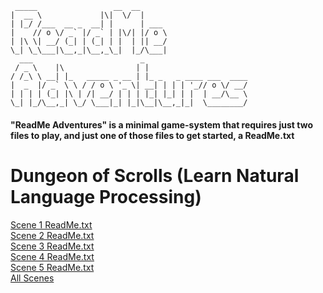 
```
 _____                 __  __ 
|  __ \             |\|  \/  |
| |_/ /___  __ _  __| |      | ___ 
|    // o \/ _` |/ _` | |\/| |/ o \
| |\ \| __/ (_| | (_| | |  | || __/
\_| \_\___|\__,_|\__,_\_|  |_/\___|
  ___                        _ 
 / _ \    |\                | |
/ /_\ \ __| |_   _____ _ __ | |_ _   _ ____ ___  ____
|  _  |/ _` \ \ / / o \ '_ \| __| | | | '_// o \/ __/
| | | | (_| |\ | /| __/ | | | |_| |_| | |  | __/\__ \
\_| |_/\__,_| \_/ \___|_| |_|\__|\__,_|_|  \________/
```




#### "ReadMe Adventures" is a minimal game-system that requires just two files to play,  and just one of those files to get started, a ReadMe.txt 

# Dungeon of Scrolls (Learn Natural Language Processing)

[Scene 1  ReadMe.txt](https://raw.githubusercontent.com/lineality/ReadMe_Adventures/master/Learn_NLP__Dungeon_of_Scrolls/scene_01/ReadMe.txt)  
[Scene 2  ReadMe.txt](https://raw.githubusercontent.com/lineality/ReadMe_Adventures/master/Learn_NLP__Dungeon_of_Scrolls/scene_02/ReadMe.txt)  
[Scene 3  ReadMe.txt](https://raw.githubusercontent.com/lineality/ReadMe_Adventures/master/Learn_NLP__Dungeon_of_Scrolls/scene_03/ReadMe.txt)  
[Scene 4  ReadMe.txt](https://raw.githubusercontent.com/lineality/ReadMe_Adventures/master/Learn_NLP__Dungeon_of_Scrolls/scene_04/ReadMe.txt)  
[Scene 5  ReadMe.txt](https://raw.githubusercontent.com/lineality/ReadMe_Adventures/master/Learn_NLP__Dungeon_of_Scrolls/scene_05/ReadMe.txt)  
[All Scenes](https://github.com/lineality/ReadMe_Adventures/tree/master/Learn_NLP__Dungeon_of_Scrolls)  



